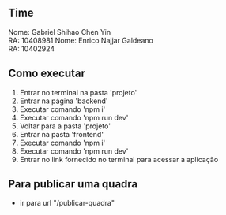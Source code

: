 ## Time
Nome: Gabriel Shihao Chen Yin  
RA: 10408981
Nome: Enrico Najjar Galdeano  
RA: 10402924

## Como executar


1) Entrar no terminal na pasta 'projeto'
2) Entrar na página 'backend'
3) Executar comando 'npm i'
4) Executar comando 'npm run dev'
5) Voltar para a pasta 'projeto'
6) Entrar na pasta 'frontend'
7) Executar comando 'npm i'
8) Executar comando 'npm run dev'
9) Entrar no link fornecido no terminal para acessar a aplicação

## Para publicar uma quadra
- ir para url "/publicar-quadra"

